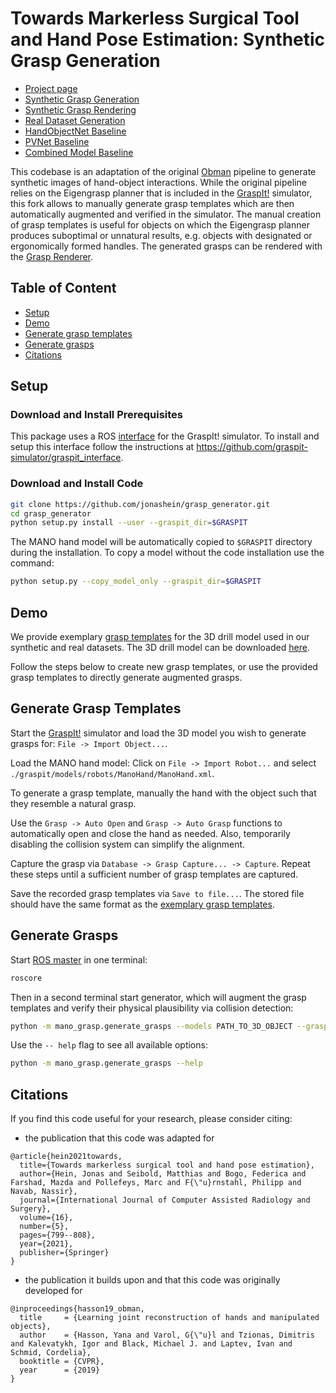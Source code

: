 # Towards Markerless Surgical Tool and Hand Pose Estimation: Synthetic Grasp Generation

- [Project page](http://medicalaugmentedreality.org/handobject.html) <!-- - [Paper](http://arxiv.org/abs/2004.13449) -->
- [Synthetic Grasp Generation](https://github.com/jonashein/grasp_generator)
- [Synthetic Grasp Rendering](https://github.com/jonashein/grasp_renderer)
- [Real Dataset Generation](https://github.com/jonashein/handobject_dataset_creator)
- [HandObjectNet Baseline](https://github.com/jonashein/handobjectnet_baseline)
- [PVNet Baseline](https://github.com/jonashein/pvnet_baseline)
- [Combined Model Baseline](https://github.com/jonashein/baseline_combination)

This codebase is an adaptation of the original [Obman](https://hassony2.github.io/obman.html) pipeline to generate synthetic images of hand-object interactions.
While the original pipeline relies on the Eigengrasp planner that is included in the [GraspIt!](http://graspit-simulator.github.io/) simulator, this fork allows to manually generate grasp templates which are then automatically augmented and verified in the simulator.
The manual creation of grasp templates is useful for objects on which the Eigengrasp planner produces suboptimal or unnatural results, e.g. objects with designated or ergonomically formed handles. 
The generated grasps can be rendered with the [Grasp Renderer](https://github.com/jonashein/grasp_renderer).

## Table of Content

- [Setup](#setup)
- [Demo](#demo)
- [Generate grasp templates](#generate-grasp-templates)
- [Generate grasps](#generate-grasps)
- [Citations](#citations)

## Setup

### Download and Install Prerequisites

This package uses a ROS [interface](https://github.com/graspit-simulator/graspit_commander) for the GraspIt! simulator.
To install and setup this interface follow the instructions at https://github.com/graspit-simulator/graspit_interface.

### Download and Install Code

```sh
git clone https://github.com/jonashein/grasp_generator.git
cd grasp_generator
python setup.py install --user --graspit_dir=$GRASPIT
```

The MANO hand model will be automatically copied to `$GRASPIT` directory during the installation. 
To copy a model without the code installation use the command:
```sh
python setup.py --copy_model_only --graspit_dir=$GRASPIT
```

## Demo
We provide exemplary [grasp templates](grasp_templates/drill_grasp_templates.txt) for the 3D drill model used in our synthetic and real datasets.
The 3D drill model can be downloaded [here](https://drive.google.com/file/d/1j3V2CTVEVPzI3Ybh159dfLtRXaoTqa00/view?usp=sharing).

Follow the steps below to create new grasp templates, or use the provided grasp templates to directly generate augmented grasps.

## Generate Grasp Templates

Start the [GraspIt!](http://graspit-simulator.github.io/) simulator and load the 3D model you wish to generate grasps for:
```File -> Import Object...```.

Load the MANO hand model: Click on ```File -> Import Robot...``` and select ```./graspit/models/robots/ManoHand/ManoHand.xml```. 

To generate a grasp template, manually the hand with the object such that they resemble a natural grasp.

Use the ```Grasp -> Auto Open``` and ```Grasp -> Auto Grasp``` 
functions to automatically open and close the hand as needed. 
Also, temporarily disabling the collision system can simplify the alignment.

Capture the grasp via ```Database -> Grasp Capture... -> Capture```.
Repeat these steps until a sufficient number of grasp templates are captured.

Save the recorded grasp templates via ```Save to file...```. 
The stored file should have the same format as the [exemplary grasp templates](grasp_templates/drill_grasp_templates.txt).

## Generate Grasps

Start [ROS master](http://wiki.ros.org/roscore) in one terminal:
```sh
roscore
```

Then in a second terminal start generator, which will augment the grasp templates and verify their physical plausibility via collision detection:
```sh
python -m mano_grasp.generate_grasps --models PATH_TO_3D_OBJECT --grasps_file PATH_TO_GRASP_TEMPLATES --path_out PATH_TO_DATASET
```

Use the `-- help` flag to see all available options:
```sh
python -m mano_grasp.generate_grasps --help
```

## Citations

If you find this code useful for your research, please consider citing:

* the publication that this code was adapted for
```
@article{hein2021towards,
  title={Towards markerless surgical tool and hand pose estimation},
  author={Hein, Jonas and Seibold, Matthias and Bogo, Federica and Farshad, Mazda and Pollefeys, Marc and F{\"u}rnstahl, Philipp and Navab, Nassir},
  journal={International Journal of Computer Assisted Radiology and Surgery},
  volume={16},
  number={5},
  pages={799--808},
  year={2021},
  publisher={Springer}
}
```

* the publication it builds upon and that this code was originally developed for
```
@inproceedings{hasson19_obman,
  title     = {Learning joint reconstruction of hands and manipulated objects},
  author    = {Hasson, Yana and Varol, G{\"u}l and Tzionas, Dimitris and Kalevatykh, Igor and Black, Michael J. and Laptev, Ivan and Schmid, Cordelia},
  booktitle = {CVPR},
  year      = {2019}
}
```
